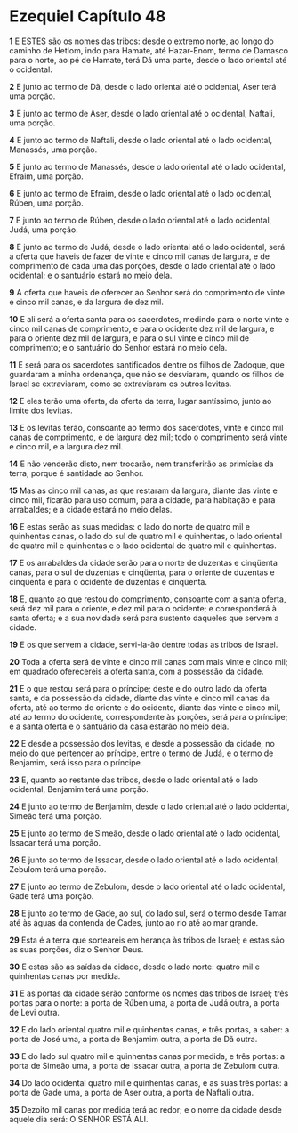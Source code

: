 # Ezequiel Capítulo 48

**1** 	E ESTES são os nomes das tribos: desde o extremo norte, ao longo do caminho de Hetlom, indo para Hamate, até Hazar-Enom, termo de Damasco para o norte, ao pé de Hamate, terá Dã uma parte, desde o lado oriental até o ocidental.

**2** 	E junto ao termo de Dã, desde o lado oriental até o ocidental, Aser terá uma porção.

**3** 	E junto ao termo de Aser, desde o lado oriental até o ocidental, Naftali, uma porção.

**4** 	E junto ao termo de Naftali, desde o lado oriental até o lado ocidental, Manassés, uma porção.

**5** 	E junto ao termo de Manassés, desde o lado oriental até o lado ocidental, Efraim, uma porção.

**6** 	E junto ao termo de Efraim, desde o lado oriental até o lado ocidental, Rúben, uma porção.

**7** 	E junto ao termo de Rúben, desde o lado oriental até o lado ocidental, Judá, uma porção.

**8** 	E junto ao termo de Judá, desde o lado oriental até o lado ocidental, será a oferta que haveis de fazer de vinte e cinco mil canas de largura, e de comprimento de cada uma das porções, desde o lado oriental até o lado ocidental; e o santuário estará no meio dela.

**9** 	A oferta que haveis de oferecer ao Senhor será do comprimento de vinte e cinco mil canas, e da largura de dez mil.

**10** 	E ali será a oferta santa para os sacerdotes, medindo para o norte vinte e cinco mil canas de comprimento, e para o ocidente dez mil de largura, e para o oriente dez mil de largura, e para o sul vinte e cinco mil de comprimento; e o santuário do Senhor estará no meio dela.

**11** 	E será para os sacerdotes santificados dentre os filhos de Zadoque, que guardaram a minha ordenança, que não se desviaram, quando os filhos de Israel se extraviaram, como se extraviaram os outros levitas.

**12** 	E eles terão uma oferta, da oferta da terra, lugar santíssimo, junto ao limite dos levitas.

**13** 	E os levitas terão, consoante ao termo dos sacerdotes, vinte e cinco mil canas de comprimento, e de largura dez mil; todo o comprimento será vinte e cinco mil, e a largura dez mil.

**14** 	E não venderão disto, nem trocarão, nem transferirão as primícias da terra, porque é santidade ao Senhor.

**15** 	Mas as cinco mil canas, as que restaram da largura, diante das vinte e cinco mil, ficarão para uso comum, para a cidade, para habitação e para arrabaldes; e a cidade estará no meio delas.

**16** 	E estas serão as suas medidas: o lado do norte de quatro mil e quinhentas canas, o lado do sul de quatro mil e quinhentas, o lado oriental de quatro mil e quinhentas e o lado ocidental de quatro mil e quinhentas.

**17** 	E os arrabaldes da cidade serão para o norte de duzentas e cinqüenta canas, para o sul de duzentas e cinqüenta, para o oriente de duzentas e cinqüenta e para o ocidente de duzentas e cinqüenta.

**18** 	E, quanto ao que restou do comprimento, consoante com a santa oferta, será dez mil para o oriente, e dez mil para o ocidente; e corresponderá à santa oferta; e a sua novidade será para sustento daqueles que servem a cidade.

**19** 	E os que servem à cidade, servi-la-ão dentre todas as tribos de Israel.

**20** 	Toda a oferta será de vinte e cinco mil canas com mais vinte e cinco mil; em quadrado oferecereis a oferta santa, com a possessão da cidade.

**21** 	E o que restou será para o príncipe; deste e do outro lado da oferta santa, e da possessão da cidade, diante das vinte e cinco mil canas da oferta, até ao termo do oriente e do ocidente, diante das vinte e cinco mil, até ao termo do ocidente, correspondente às porções, será para o príncipe; e a santa oferta e o santuário da casa estarão no meio dela.

**22** 	E desde a possessão dos levitas, e desde a possessão da cidade, no meio do que pertencer ao príncipe, entre o termo de Judá, e o termo de Benjamim, será isso para o príncipe.

**23** 	E, quanto ao restante das tribos, desde o lado oriental até o lado ocidental, Benjamim terá uma porção.

**24** 	E junto ao termo de Benjamim, desde o lado oriental até o lado ocidental, Simeão terá uma porção.

**25** 	E junto ao termo de Simeão, desde o lado oriental até o lado ocidental, Issacar terá uma porção.

**26** 	E junto ao termo de Issacar, desde o lado oriental até o lado ocidental, Zebulom terá uma porção.

**27** 	E junto ao termo de Zebulom, desde o lado oriental até o lado ocidental, Gade terá uma porção.

**28** 	E junto ao termo de Gade, ao sul, do lado sul, será o termo desde Tamar até às águas da contenda de Cades, junto ao rio até ao mar grande.

**29** 	Esta é a terra que sorteareis em herança às tribos de Israel; e estas são as suas porções, diz o Senhor Deus.

**30** 	E estas são as saídas da cidade, desde o lado norte: quatro mil e quinhentas canas por medida.

**31** 	E as portas da cidade serão conforme os nomes das tribos de Israel; três portas para o norte: a porta de Rúben uma, a porta de Judá outra, a porta de Levi outra.

**32** 	E do lado oriental quatro mil e quinhentas canas, e três portas, a saber: a porta de José uma, a porta de Benjamim outra, a porta de Dã outra.

**33** 	E do lado sul quatro mil e quinhentas canas por medida, e três portas: a porta de Simeão uma, a porta de Issacar outra, a porta de Zebulom outra.

**34** 	Do lado ocidental quatro mil e quinhentas canas, e as suas três portas: a porta de Gade uma, a porta de Aser outra, a porta de Naftali outra.

**35** 	Dezoito mil canas por medida terá ao redor; e o nome da cidade desde aquele dia será: O SENHOR ESTÁ ALI.

